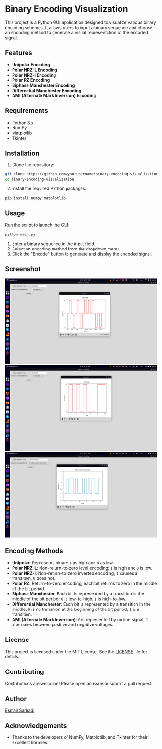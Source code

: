 
# Binary Encoding Visualization

This project is a Python GUI application designed to visualize various binary encoding schemes. It allows users to input a binary sequence and choose an encoding method to generate a visual representation of the encoded signal.

## Features

- **Unipolar Encoding**
- **Polar NRZ-L Encoding**
- **Polar NRZ-I Encoding**
- **Polar RZ Encoding**
- **Biphase Manchester Encoding**
- **Differential Manchester Encoding**
- **AMI (Alternate Mark Inversion) Encoding**

## Requirements

- Python 3.x
- NumPy
- Matplotlib
- Tkinter

## Installation

1. Clone the repository:

```sh
git clone https://github.com/yourusername/binary-encoding-visualization.git
cd binary-encoding-visualization
```

2. Install the required Python packages:

```sh
pip install numpy matplotlib
```

## Usage

Run the script to launch the GUI:

```sh
python main.py
```

1. Enter a binary sequence in the input field.
2. Select an encoding method from the dropdown menu.
3. Click the "Encode" button to generate and display the encoded signal.

## Screenshot

![Screenshot of the Binary Encoding Visualization GUI](Images/1.png)
![Screenshot of the Binary Encoding Visualization GUI](Images/2.png)
![Screenshot of the Binary Encoding Visualization GUI](Images/3.png)


## Encoding Methods

- **Unipolar**: Represents binary `1` as high and `0` as low.
- **Polar NRZ-L**: Non-return-to-zero level encoding; `1` is high and `0` is low.
- **Polar NRZ-I**: Non-return-to-zero inverted encoding; `1` causes a transition, `0` does not.
- **Polar RZ**: Return-to-zero encoding; each bit returns to zero in the middle of the bit period.
- **Biphase Manchester**: Each bit is represented by a transition in the middle of the bit period; `0` is low-to-high, `1` is high-to-low.
- **Differential Manchester**: Each bit is represented by a transition in the middle; `0` is no transition at the beginning of the bit period, `1` is a transition.
- **AMI (Alternate Mark Inversion)**: `0` is represented by no line signal, `1` alternates between positive and negative voltages.

## License

This project is licensed under the MIT License. See the [LICENSE](LICENSE) file for details.

## Contributing

Contributions are welcome! Please open an issue or submit a pull request.

## Author

[Esmail Sarhadi](https://github.com/esmail-sarhadi)

## Acknowledgements

- Thanks to the developers of NumPy, Matplotlib, and Tkinter for their excellent libraries.
